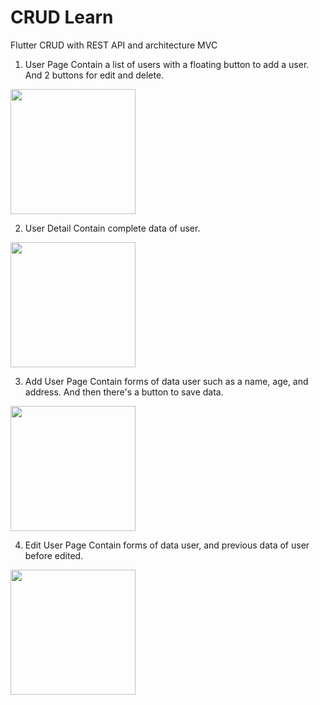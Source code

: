 # CRUD Learn
Flutter CRUD with REST API and architecture MVC

1. User Page
Contain a list of users with a floating button to add a user. And 2 buttons for edit and delete.
<img src="https://github.com/ptrjs/crud_learn/assets/34370936/2ab2fa69b-c3a7-4d1c-ab95-92fa29e2e930" width="200">


2. User Detail
Contain complete data of user.
<img src="https://github.com/ptrjs/crud_learn/assets/34370936/ef512ec8-71d1-4935-b45a-c0507f595d14" width="200">


3. Add User Page
Contain forms of data user such as a name, age, and address. And then there's a button to save data.
<img src="https://github.com/ptrjs/crud_learn/assets/34370936/63e0211f-9af9-467b-907a-616818128a5f" width="200">


4. Edit User Page
Contain forms of data user, and previous data of user before edited.
<img src="https://github.com/ptrjs/crud_learn/assets/34370936/f385ee0b-dab4-4f8a-9d8f-aefa5476c05e" width="200">

